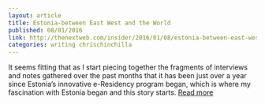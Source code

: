 ```yaml
---
layout: article
title: Estonia-between East West and the World
published: 08/01/2016
link: http://thenextweb.com/insider/2016/01/08/estonia-between-east-west-and-the-world/
categories: writing chrischinchilla
---
```


It seems fitting that as I start piecing together the fragments of interviews and notes gathered over the past months that it has been just over a year since Estonia’s innovative e-Residency program began, which is where my fascination with Estonia began and this story starts. [Read more](http://thenextweb.com/insider/2016/01/08/estonia-between-east-west-and-the-world/)